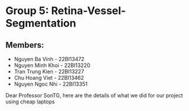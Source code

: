 # Group 5: Retina-Vessel-Segmentation

## Members:
* Nguyen Ba Vinh - 22BI13472
* Nguyen Minh Khoi - 22BI13220
* Tran Trung Kien - 22BI13227
* Chu Hoang Viet - 22BI13462
* Nguyen Ngoc Nhi - 22BI13351

Dear Professor SonTG, here are the details of what we did for our project using cheap laptops
